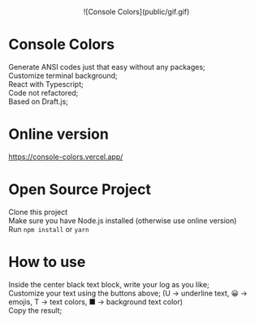 <p align="center">![Console Colors](public/gif.gif)<p>

# Console Colors  
Generate ANSI codes just that easy without any packages;  
Customize terminal background;  
React with Typescript;  
Code not refactored;  
Based on Draft.js;  
  
# Online version  
https://console-colors.vercel.app/  
  
# Open Source Project  
Clone this project  
Make sure you have Node.js installed (otherwise use online version)  
Run `npm install` or `yarn`  
  
# How to use  
Inside the center black text block, write your log as you like;  
Customize your text using the buttons above; (U -> underline text, 😀 -> emojis, T -> text colors, ■ -> background text color)  
Copy the result;  